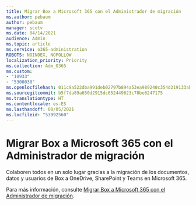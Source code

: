 ```yaml
---
title: Migrar Box a Microsoft 365 con el Administrador de migración
ms.author: pebaum
author: pebaum
manager: scotv
ms.date: 04/14/2021
audience: Admin
ms.topic: article
ms.service: o365-administration
ROBOTS: NOINDEX, NOFOLLOW
localization_priority: Priority
ms.collection: Adm_O365
ms.custom:
- "10933"
- "5300030"
ms.openlocfilehash: 011c9a522dba991deb02797b894a53ea989240c354d219133ab909a2baceb61a
ms.sourcegitcommit: b5f7da89a650d2915dc652449623c78be6247175
ms.translationtype: HT
ms.contentlocale: es-ES
ms.lasthandoff: 08/05/2021
ms.locfileid: "53992560"
---
```

# <a name="migrate-box-to-microsoft-365-with-migration-manager"></a>Migrar Box a Microsoft 365 con el Administrador de migración

Colaboren todos en un solo lugar gracias a la migración de los documentos, datos y usuarios de Box a OneDrive, SharePoint y Teams en Microsoft 365.

Para más información, consulte [Migrar Box a Microsoft 365 con el Administrador de migración](https://docs.microsoft.com/sharepointmigration/mm-box-overview).